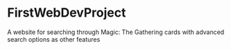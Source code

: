 # FirstWebDevProject
A website for searching through Magic: The Gathering cards with advanced search options as other features
